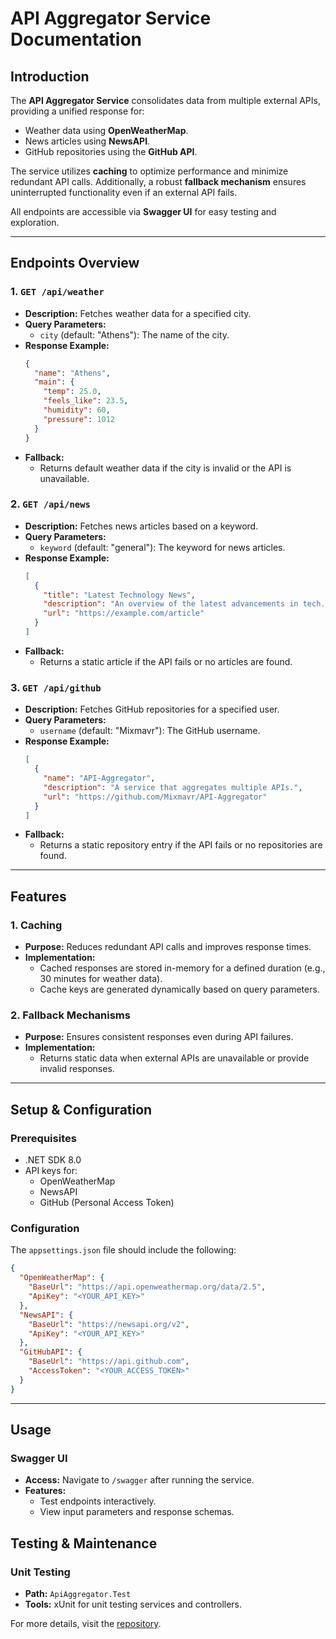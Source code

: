 # API Aggregator Service Documentation

## Introduction
The **API Aggregator Service** consolidates data from multiple external APIs, providing a unified response for:
- Weather data using **OpenWeatherMap**.
- News articles using **NewsAPI**.
- GitHub repositories using the **GitHub API**.

The service utilizes **caching** to optimize performance and minimize redundant API calls. Additionally, a robust **fallback mechanism** ensures uninterrupted functionality even if an external API fails.

All endpoints are accessible via **Swagger UI** for easy testing and exploration.

---

## Endpoints Overview

### 1. `GET /api/weather`
- **Description:** Fetches weather data for a specified city.
- **Query Parameters:**
  - `city` (default: "Athens"): The name of the city.
- **Response Example:**
  ```json
  {
    "name": "Athens",
    "main": {
      "temp": 25.0,
      "feels_like": 23.5,
      "humidity": 60,
      "pressure": 1012
    }
  }
  ```
- **Fallback:**
  - Returns default weather data if the city is invalid or the API is unavailable.

### 2. `GET /api/news`
- **Description:** Fetches news articles based on a keyword.
- **Query Parameters:**
  - `keyword` (default: "general"): The keyword for news articles.
- **Response Example:**
  ```json
  [
    {
      "title": "Latest Technology News",
      "description": "An overview of the latest advancements in tech.",
      "url": "https://example.com/article"
    }
  ]
  ```
- **Fallback:**
  - Returns a static article if the API fails or no articles are found.

### 3. `GET /api/github`
- **Description:** Fetches GitHub repositories for a specified user.
- **Query Parameters:**
  - `username` (default: "Mixmavr"): The GitHub username.
- **Response Example:**
  ```json
  [
    {
      "name": "API-Aggregator",
      "description": "A service that aggregates multiple APIs.",
      "url": "https://github.com/Mixmavr/API-Aggregator"
    }
  ]
  ```
- **Fallback:**
  - Returns a static repository entry if the API fails or no repositories are found.

---

## Features

### 1. Caching
- **Purpose:** Reduces redundant API calls and improves response times.
- **Implementation:**
  - Cached responses are stored in-memory for a defined duration (e.g., 30 minutes for weather data).
  - Cache keys are generated dynamically based on query parameters.

### 2. Fallback Mechanisms
- **Purpose:** Ensures consistent responses even during API failures.
- **Implementation:**
  - Returns static data when external APIs are unavailable or provide invalid responses.

---

## Setup & Configuration

### Prerequisites
- .NET SDK 8.0
- API keys for:
  - OpenWeatherMap
  - NewsAPI
  - GitHub (Personal Access Token)

### Configuration
The `appsettings.json` file should include the following:
```json
{
  "OpenWeatherMap": {
    "BaseUrl": "https://api.openweathermap.org/data/2.5",
    "ApiKey": "<YOUR_API_KEY>"
  },
  "NewsAPI": {
    "BaseUrl": "https://newsapi.org/v2",
    "ApiKey": "<YOUR_API_KEY>"
  },
  "GitHubAPI": {
    "BaseUrl": "https://api.github.com",
    "AccessToken": "<YOUR_ACCESS_TOKEN>"
  }
}
```

---

## Usage

###  Swagger UI
- **Access:** Navigate to `/swagger` after running the service.
- **Features:**
  - Test endpoints interactively.
  - View input parameters and response schemas.


## Testing & Maintenance

### Unit Testing
- **Path:** `ApiAggregator.Test`
- **Tools:** xUnit for unit testing services and controllers.


For more details, visit the [repository](https://github.com/Mixmavr/API-Aggregator).

